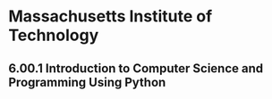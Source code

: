 # Massachusetts Institute of Technology
## 6.00.1 Introduction to Computer Science and Programming Using Python